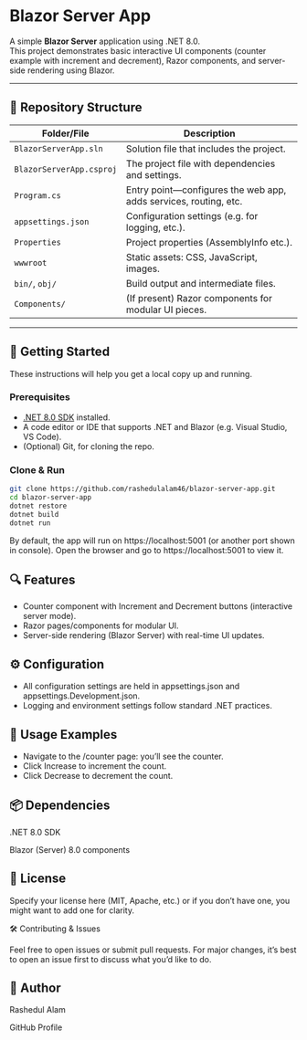 # Blazor Server App

A simple **Blazor Server** application using .NET 8.0.  
This project demonstrates basic interactive UI components (counter example with increment and decrement), Razor components, and server-side rendering using Blazor.

---

## 📁 Repository Structure

| Folder/File | Description |
|-------------|-------------|
| `BlazorServerApp.sln` | Solution file that includes the project. |
| `BlazorServerApp.csproj` | The project file with dependencies and settings. |
| `Program.cs` | Entry point—configures the web app, adds services, routing, etc. |
| `appsettings.json` | Configuration settings (e.g. for logging, etc.). |
| `Properties` | Project properties (AssemblyInfo etc.). |
| `wwwroot` | Static assets: CSS, JavaScript, images. |
| `bin/`, `obj/` | Build output and intermediate files. |
| `Components/` | (If present) Razor components for modular UI pieces. |

---

## 🚀 Getting Started

These instructions will help you get a local copy up and running.

### Prerequisites

- [.NET 8.0 SDK](https://dotnet.microsoft.com/download/dotnet/8.0) installed.
- A code editor or IDE that supports .NET and Blazor (e.g. Visual Studio, VS Code).
- (Optional) Git, for cloning the repo.

### Clone & Run

```bash
git clone https://github.com/rashedulalam46/blazor-server-app.git
cd blazor-server-app
dotnet restore
dotnet build
dotnet run
```

By default, the app will run on https://localhost:5001 (or another port shown in console). Open the browser and go to https://localhost:5001 to view it.

## 🔍 Features

- Counter component with Increment and Decrement buttons (interactive server mode).
- Razor pages/components for modular UI.
- Server-side rendering (Blazor Server) with real-time UI updates.

## ⚙ Configuration
- All configuration settings are held in appsettings.json and appsettings.Development.json.
- Logging and environment settings follow standard .NET practices.

## 🧪 Usage Examples

- Navigate to the /counter page: you’ll see the counter.
- Click Increase to increment the count.
- Click Decrease to decrement the count.

## 📦 Dependencies

.NET 8.0 SDK

Blazor (Server) 8.0 components

## 📄 License

Specify your license here (MIT, Apache, etc.) or if you don’t have one, you might want to add one for clarity.

🛠 Contributing & Issues

Feel free to open issues or submit pull requests. For major changes, it’s best to open an issue first to discuss what you’d like to do.

## 🙋 Author

Rashedul Alam

GitHub Profile
